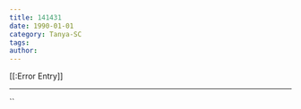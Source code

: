 ```yaml
---
title: 141431
date: 1990-01-01
category: Tanya-SC
tags: 
author: 
---
```


[[:Error Entry]]

---



``
